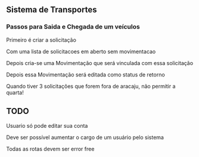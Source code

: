 ## Sistema de Transportes


### Passos para Saida e Chegada de um veículos

Primeiro é criar a solicitação

Com uma lista de solicitacoes em aberto sem movimentacao

Depois cria-se uma Movimentação que será vinculada com essa solicitação

Depois essa Movimentação será editada como status de retorno



Quando tiver 3 solicitações que forem fora de aracaju, não permitir a quarta!




## TODO

Usuario só pode editar sua conta

Deve ser possível aumentar o cargo de um usuário pelo sistema

Todas as rotas devem ser error free
